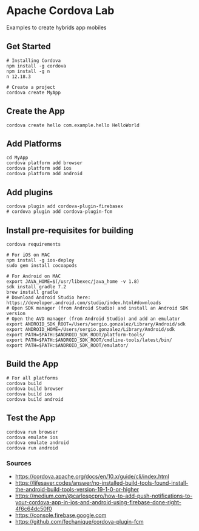 # Apache Cordova Lab
Examples to create hybrids app mobiles

## Get Started
```shell
# Installing Cordova
npm install -g cordova
npm install -g n
n 12.18.3

# Create a project
cordova create MyApp
```

## Create the App
```shell
cordova create hello com.example.hello HelloWorld
```

## Add Platforms
```shell
cd MyApp
cordova platform add browser
cordova platform add ios
cordova platform add android
```

## Add plugins
```shell
cordova plugin add cordova-plugin-firebasex
# cordova plugin add cordova-plugin-fcm
```

## Install pre-requisites for building
```shell
cordova requirements

# For iOS on MAC
npm install -g ios-deploy
sudo gem install cocoapods

# For Android on MAC
export JAVA_HOME=$(/usr/libexec/java_home -v 1.8)
sdk install gradle 7.2
brew install gradle
# Download Android Studio here: https://developer.android.com/studio/index.html#downloads
# Open SDK manager (from Android Studio) and install an Android SDK version
# Open the AVD manager (from Android Studio) and add an emulator
export ANDROID_SDK_ROOT=/Users/sergio.gonzalez/Library/Android/sdk
export ANDROID_HOME=/Users/sergio.gonzalez/Library/Android/sdk
export PATH=$PATH:$ANDROID_SDK_ROOT/platform-tools/
export PATH=$PATH:$ANDROID_SDK_ROOT/cmdline-tools/latest/bin/
export PATH=$PATH:$ANDROID_SDK_ROOT/emulator/
```

## Build the App
```shell
# For all platforms
cordova build
cordova build browser
cordova build ios
cordova build android
```

## Test the App
```shell
cordova run browser
cordova emulate ios
cordova emulate android
cordova run android
```

### Sources
- https://cordova.apache.org/docs/en/10.x/guide/cli/index.html 
- https://lifesaver.codes/answer/no-installed-build-tools-found-install-the-android-build-tools-version-19-1-0-or-higher
- https://medium.com/@carlospcpro/how-to-add-push-notifications-to-your-cordova-app-in-ios-and-android-using-firebase-done-right-4f6c64dc50f0
- https://console.firebase.google.com
- https://github.com/fechanique/cordova-plugin-fcm
